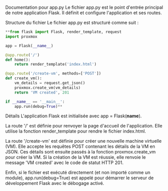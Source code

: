 Documentation pour app.py
Le fichier app.py est le point d'entrée principal de notre application Flask. Il définit et configure l'application et ses routes.

Structure du fichier
Le fichier app.py est structuré comme suit :

```python
**from flask import Flask, render_template, request
import proxmox

app = Flask(__name__)

@app.route('/')
def home():
    return render_template('index.html')

@app.route('/create-vm', methods=['POST'])
def create_vm():
    vm_details = request.get_json()
    proxmox.create_vm(vm_details)
    return 'VM created', 201

if __name__ == '__main__':
    app.run(debug=True)**
```

Détails
L'application Flask est initialisée avec app = Flask(__name__).

La route '/' est définie pour renvoyer la page d'accueil de l'application. Elle utilise la fonction render_template pour rendre le fichier index.html.

La route '/create-vm' est définie pour créer une nouvelle machine virtuelle (VM). Elle accepte les requêtes POST contenant les détails de la VM en JSON. Ces détails sont ensuite passés à la fonction proxmox.create_vm pour créer la VM. Si la création de la VM est réussie, elle renvoie le message 'VM created' avec le code de statut HTTP 201.

Enfin, si le fichier est exécuté directement (et non importé comme un module), app.run(debug=True) est appelé pour démarrer le serveur de développement Flask avec le débogage activé.
